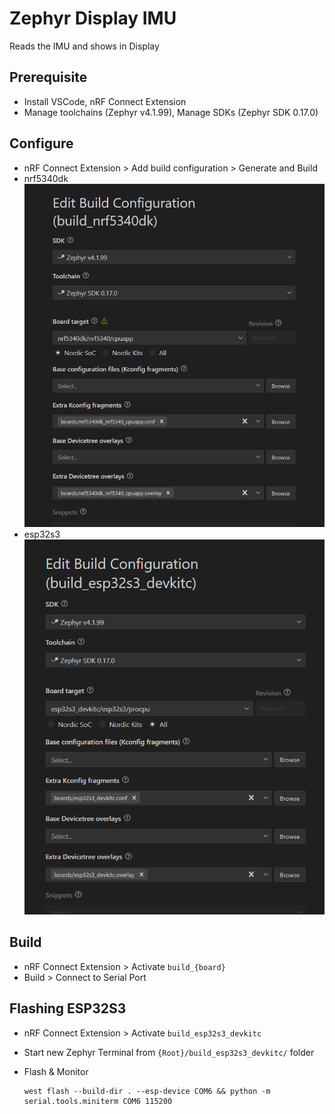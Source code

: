 # Zephyr Display IMU

Reads the IMU and shows in Display

## Prerequisite
- Install VSCode, nRF Connect Extension
- Manage toolchains (Zephyr v4.1.99), Manage SDKs (Zephyr SDK 0.17.0)

## Configure
- nRF Connect Extension > Add build configuration > Generate and Build
- nrf5340dk
    ![nrf5340dk_build_config](docs/nrf5340dk_build_config.png)
- esp32s3
    ![esp32s3_build_config](docs/esp32s3_build_config.png)

## Build
- nRF Connect Extension > Activate `build_{board}`
- Build > Connect to Serial Port

## Flashing ESP32S3
- nRF Connect Extension > Activate `build_esp32s3_devkitc`
- Start new Zephyr Terminal from `{Root}/build_esp32s3_devkitc/` folder
- Flash & Monitor

    ```shell
    west flash --build-dir . --esp-device COM6 && python -m serial.tools.miniterm COM6 115200
    ```